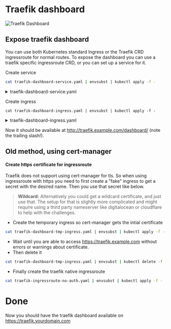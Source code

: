 # Traefik dashboard

![Traefik Dashboard](./img/traefik-dashboard.webp)

## Expose traefik dashboard

You can use both Kubernetes standard Ingress or the Traefik CRD ingressroute for normal routes. To expose the dashboard you can use a traefik specific ingressroute CRD, or you can set up a service for it.

Create service

```bash
cat traefik-dashboard-service.yaml | envsubst | kubectl apply -f -
```

<details>
<summary>traefik-dashboard-service.yaml</summary>
```
--8<-- "./manifests/traefik-dashboard-service.yaml"
```
</details>

Create ingress

```
cat traefik-dashboard-ingress.yaml | envsubst | kubectl apply -f -
```

<details>
<summary>traefik-dashboard-ingress.yaml</summary>
```
--8<-- "./manifests/traefik-dashboard-ingress.yaml"
```
</details>

Now it should be available at http://traefik.example.com/dashboard/ (note the trailing slash!).

## Old method, using cert-manager

#### Create https certificate for ingressroute

Traefik does not support using cert-manager for tls. So when using ingressroute with https you need to first create a "fake" ingress to get a secret with the desired name. Then you use that secret like below.

> **Wildcard:** Alternatively you could get a wildcard certificate, and just use that. The setup for that is slightly more complicated and might require using a third party nameserver like digitalocean or cloudflare to help with the challenges.

- Create the temporary ingress so cert-manager gets the intial certificate

```bash
cat traefik-dashboard-tmp-ingress.yaml | envsubst | kubectl apply -f -
```

- Wait until you are able to access <a href="https://traefik.example.com" target="_blank">https://traefik.example.com</a> without errors or warnings about certificate.
- Then delete it

```bash
cat traefik-dashboard-tmp-ingress.yaml | envsubst | kubectl delete -f -
```

- Finally create the traefik native ingressroute

```bash
cat traefik-ingressroute-no-auth.yaml | envsubst | kubectl apply -f -
```

# Done

Now you should have the traefik dashboard available on <a href="https://traefik.example.com" target="_blank">https://traefik.yourdomain.com</a>
